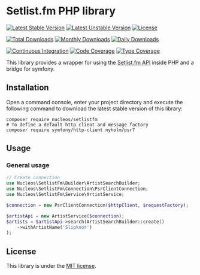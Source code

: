 Setlist.fm PHP library
======================
[![Latest Stable Version](https://poser.pugx.org/nucleos/setlistfm/v/stable)](https://packagist.org/packages/nucleos/setlistfm)
[![Latest Unstable Version](https://poser.pugx.org/nucleos/setlistfm/v/unstable)](https://packagist.org/packages/nucleos/setlistfm)
[![License](https://poser.pugx.org/nucleos/setlistfm/license)](LICENSE.md)

[![Total Downloads](https://poser.pugx.org/nucleos/setlistfm/downloads)](https://packagist.org/packages/nucleos/setlistfm)
[![Monthly Downloads](https://poser.pugx.org/nucleos/setlistfm/d/monthly)](https://packagist.org/packages/nucleos/setlistfm)
[![Daily Downloads](https://poser.pugx.org/nucleos/setlistfm/d/daily)](https://packagist.org/packages/nucleos/setlistfm)

[![Continuous Integration](https://github.com/nucleos/setlistfm/workflows/Continuous%20Integration/badge.svg)](https://github.com/nucleos/setlistfm/actions?query=workflow%3A"Continuous+Integration")
[![Code Coverage](https://codecov.io/gh/nucleos/setlistfm/graph/badge.svg)](https://codecov.io/gh/nucleos/setlistfm)
[![Type Coverage](https://shepherd.dev/github/nucleos/setlistfm/coverage.svg)](https://shepherd.dev/github/nucleos/setlistfm)

This library provides a wrapper for using the [Setlist.fm API] inside PHP and a bridge for symfony.

## Installation

Open a command console, enter your project directory and execute the following command to download the latest stable version of this library:

```
composer require nucleos/setlistfm
# To define a default http client and message factory
composer require symfony/http-client nyholm/psr7
```

## Usage

### General usage
```php
// Create connection
use Nucleos\SetlistFm\Builder\ArtistSearchBuilder;
use Nucleos\SetlistFm\Connection\PsrClientConnection;
use Nucleos\SetlistFm\Service\ArtistService;

$connection = new PsrClientConnection($httpClient, $requestFactory);

$artistApi = new ArtistService($connection);
$artists = $artistApi->search(ArtistSearchBuilder::create()
    ->withArtistName('Slipknot')
);
```

## License

This library is under the [MIT license](LICENSE.md).

[Setlist.fm API]: https://api.setlist.fm
